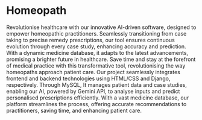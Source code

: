 # Homeopath
Revolutionise healthcare with our innovative AI-driven software, designed to empower homeopathic practitioners. Seamlessly transitioning from case taking to precise remedy prescriptions, our tool ensures continuous evolution through every case study, enhancing accuracy and prediction. With a dynamic medicine database, it adapts to the latest advancements, promising a brighter future in healthcare. Save time and stay at the forefront of medical practice with this transformative tool, revolutionising the way homeopaths approach patient care. Our project seamlessly integrates frontend and backend technologies using HTML/CSS and Django, respectively. Through MySQL, It manages patient data and case studies, enabling our AI, powered by Gemini API, to analyse inputs and predict personalised prescriptions efficiently. With a vast medicine database, our platform streamlines the process, offering accurate recommendations to practitioners, saving time, and enhancing patient care.
